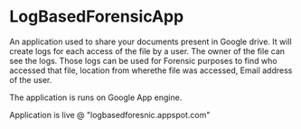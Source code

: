 # LogBasedForensicApp
An application used to share your documents present in Google drive. It will create logs for each access of the file by a user. 
The owner of the file can see the logs. Those logs can be used for Forensic purposes to find 
who accessed that file, 
location from wherethe file was accessed,
Email address of the user.

The application is runs on Google App engine. 

Application is live @ "logbasedforesnic.appspot.com"
